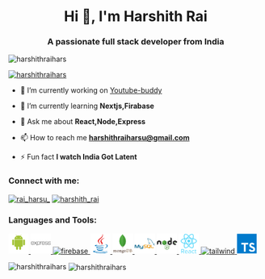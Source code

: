 <h1 align="center">Hi 👋, I'm Harshith Rai</h1>
<h3 align="center">A passionate full stack developer from India</h3>

<p align="left"> <img src="https://komarev.com/ghpvc/?username=harshithraihars&label=Profile%20views&color=0e75b6&style=flat" alt="harshithraihars" /> </p>

<p align="left"> <a href="https://github.com/ryo-ma/github-profile-trophy"><img src="https://github-profile-trophy.vercel.app/?username=harshithraihars" alt="harshithraihars" /></a> </p>

- 🔭 I’m currently working on [Youtube-buddy](https://github.com/harshithraihars/youtube-buddy)

- 🌱 I’m currently learning **Nextjs,Firabase**

- 💬 Ask me about **React,Node,Express**

- 📫 How to reach me **harshithraiharsu@gmail.com**

- ⚡ Fun fact **I watch India Got Latent**

<h3 align="left">Connect with me:</h3>
<p align="left">
<a href="https://instagram.com/rai_harsu_" target="blank"><img align="center" src="https://raw.githubusercontent.com/rahuldkjain/github-profile-readme-generator/master/src/images/icons/Social/instagram.svg" alt="rai_harsu_" height="30" width="40" /></a>
<a href="https://www.leetcode.com/harshith_rai" target="blank"><img align="center" src="https://raw.githubusercontent.com/rahuldkjain/github-profile-readme-generator/master/src/images/icons/Social/leet-code.svg" alt="harshith_rai" height="30" width="40" /></a>
</p>

<h3 align="left">Languages and Tools:</h3>
<p align="left"> <a href="https://developer.android.com" target="_blank" rel="noreferrer"> <img src="https://raw.githubusercontent.com/devicons/devicon/master/icons/android/android-original-wordmark.svg" alt="android" width="40" height="40"/> </a> <a href="https://expressjs.com" target="_blank" rel="noreferrer"> <img src="https://raw.githubusercontent.com/devicons/devicon/master/icons/express/express-original-wordmark.svg" alt="express" width="40" height="40"/> </a> <a href="https://firebase.google.com/" target="_blank" rel="noreferrer"> <img src="https://www.vectorlogo.zone/logos/firebase/firebase-icon.svg" alt="firebase" width="40" height="40"/> </a> <a href="https://www.java.com" target="_blank" rel="noreferrer"> <img src="https://raw.githubusercontent.com/devicons/devicon/master/icons/java/java-original.svg" alt="java" width="40" height="40"/> </a> <a href="https://www.mongodb.com/" target="_blank" rel="noreferrer"> <img src="https://raw.githubusercontent.com/devicons/devicon/master/icons/mongodb/mongodb-original-wordmark.svg" alt="mongodb" width="40" height="40"/> </a> <a href="https://www.mysql.com/" target="_blank" rel="noreferrer"> <img src="https://raw.githubusercontent.com/devicons/devicon/master/icons/mysql/mysql-original-wordmark.svg" alt="mysql" width="40" height="40"/> </a> <a href="https://nodejs.org" target="_blank" rel="noreferrer"> <img src="https://raw.githubusercontent.com/devicons/devicon/master/icons/nodejs/nodejs-original-wordmark.svg" alt="nodejs" width="40" height="40"/> </a> <a href="https://reactjs.org/" target="_blank" rel="noreferrer"> <img src="https://raw.githubusercontent.com/devicons/devicon/master/icons/react/react-original-wordmark.svg" alt="react" width="40" height="40"/> </a> <a href="https://tailwindcss.com/" target="_blank" rel="noreferrer"> <img src="https://www.vectorlogo.zone/logos/tailwindcss/tailwindcss-icon.svg" alt="tailwind" width="40" height="40"/> </a> <a href="https://www.typescriptlang.org/" target="_blank" rel="noreferrer"> <img src="https://raw.githubusercontent.com/devicons/devicon/master/icons/typescript/typescript-original.svg" alt="typescript" width="40" height="40"/> </a> </p>

<p><img align="left" src="https://github-readme-stats.vercel.app/api/top-langs?username=harshithraihars&show_icons=true&locale=en&layout=compact" alt="harshithraihars" /></p>

<p>&nbsp;<img align="center" src="https://github-readme-stats.vercel.app/api?username=harshithraihars&show_icons=true&locale=en" alt="harshithraihars" /></p>
